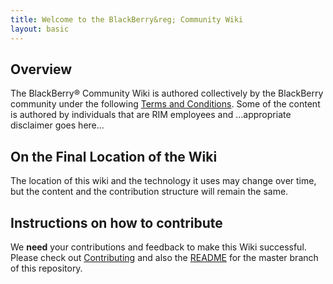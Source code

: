 ```yaml
---
title: Welcome to the BlackBerry&reg; Community Wiki
layout: basic
---
```


## Overview

The BlackBerry&reg; Community Wiki is authored collectively by the BlackBerry community
under the following [Terms and Conditions](other/Legal.html).
Some of the content is authored by individuals that are RIM employees and ...appropriate disclaimer goes here...

## On the Final Location of the Wiki

The location of this wiki and the technology it uses may change over time, but the content and the contribution
structure will remain the same.

## Instructions on how to contribute

We **need** your contributions and feedback to make this Wiki successful.
Please check out [Contributing](other/Contribute.html) and also the [README](blob/gh-pages/README.md) for the master
branch of this repository.
